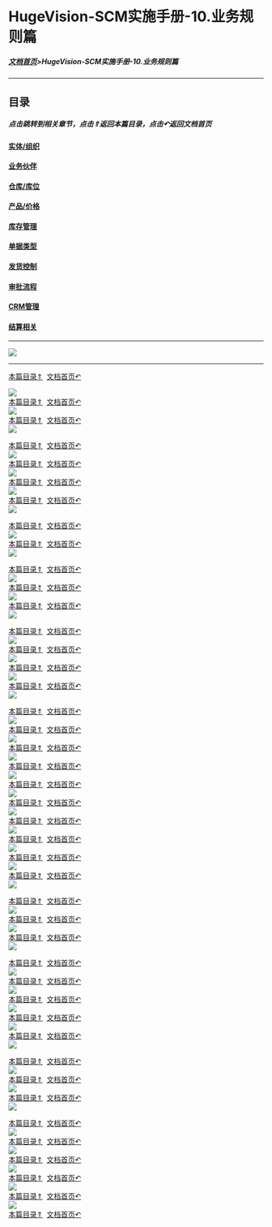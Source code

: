 # HugeVision-SCM实施手册-10.业务规则篇

<span id="目录"></span>

##### [文档首页](../../正式版入口.md)>HugeVision-SCM实施手册-10.业务规则篇
---


## 目录

##### 点击跳转到相关章节，点击⇑返回本篇目录，点击↶返回文档首页

#### [实体/组织](#1)
#### [业务伙伴](#2)
#### [仓库/库位](#3)
#### [产品/价格](#4)
#### [库存管理](#5)
#### [单据类型](#6)
#### [发货控制](#7)
#### [审批流程](#8)
#### [CRM管理](#9)
#### [结算相关](#10)

---
![](幻灯片1.PNG)<br>		

---

<span id="1"></span>

[本篇目录⇑](#目录)&nbsp;&nbsp;[文档首页↶](../../../index.md)<br>

![](幻灯片2.PNG)<br>		[本篇目录⇑](#目录)&nbsp;&nbsp;[文档首页↶](../../../index.md)<br>
![](幻灯片3.PNG)<br>		[本篇目录⇑](#目录)&nbsp;&nbsp;[文档首页↶](../../../index.md)<br>
![](幻灯片4.PNG)<br>		

<span id="2"></span>

[本篇目录⇑](#目录)&nbsp;&nbsp;[文档首页↶](../../../index.md)<br>
![](幻灯片5.PNG)<br>		[本篇目录⇑](#目录)&nbsp;&nbsp;[文档首页↶](../../../index.md)<br>
![](幻灯片6.PNG)<br>		[本篇目录⇑](#目录)&nbsp;&nbsp;[文档首页↶](../../../index.md)<br>
![](幻灯片7.PNG)<br>		[本篇目录⇑](#目录)&nbsp;&nbsp;[文档首页↶](../../../index.md)<br>
![](幻灯片8.PNG)<br>		


<span id="3"></span>

[本篇目录⇑](#目录)&nbsp;&nbsp;[文档首页↶](../../../index.md)<br>
![](幻灯片9.PNG)<br>		[本篇目录⇑](#目录)&nbsp;&nbsp;[文档首页↶](../../../index.md)<br>
![](幻灯片10.PNG)<br>	

<span id="4"></span>

[本篇目录⇑](#目录)&nbsp;&nbsp;[文档首页↶](../../../index.md)<br>
![](幻灯片11.PNG)<br>		[本篇目录⇑](#目录)&nbsp;&nbsp;[文档首页↶](../../../index.md)<br>
![](幻灯片12.PNG)<br>		[本篇目录⇑](#目录)&nbsp;&nbsp;[文档首页↶](../../../index.md)<br>
![](幻灯片13.PNG)<br>

<span id="5"></span>

[本篇目录⇑](#目录)&nbsp;&nbsp;[文档首页↶](../../../index.md)<br>
![](幻灯片14.PNG)<br>		[本篇目录⇑](#目录)&nbsp;&nbsp;[文档首页↶](../../../index.md)<br>
![](幻灯片15.PNG)<br>		[本篇目录⇑](#目录)&nbsp;&nbsp;[文档首页↶](../../../index.md)<br>
![](幻灯片16.PNG)<br>		[本篇目录⇑](#目录)&nbsp;&nbsp;[文档首页↶](../../../index.md)<br>
![](幻灯片17.PNG)<br>		

<span id="6"></span>

[本篇目录⇑](#目录)&nbsp;&nbsp;[文档首页↶](../../../index.md)<br>
![](幻灯片18.PNG)<br>	[本篇目录⇑](#目录)&nbsp;&nbsp;[文档首页↶](../../../index.md)<br>
![](幻灯片19.PNG)<br>		[本篇目录⇑](#目录)&nbsp;&nbsp;[文档首页↶](../../../index.md)<br>
![](幻灯片20.PNG)<br>		[本篇目录⇑](#目录)&nbsp;&nbsp;[文档首页↶](../../../index.md)<br>
![](幻灯片21.PNG)<br>		[本篇目录⇑](#目录)&nbsp;&nbsp;[文档首页↶](../../../index.md)<br>
![](幻灯片22.PNG)<br>  [本篇目录⇑](#目录)&nbsp;&nbsp;[文档首页↶](../../../index.md)<br>
![](幻灯片23.PNG)<br>		[本篇目录⇑](#目录)&nbsp;&nbsp;[文档首页↶](../../../index.md)<br>
![](幻灯片24.PNG)<br>		[本篇目录⇑](#目录)&nbsp;&nbsp;[文档首页↶](../../../index.md)<br>
![](幻灯片25.PNG)<br>		[本篇目录⇑](#目录)&nbsp;&nbsp;[文档首页↶](../../../index.md)<br>
![](幻灯片26.PNG)<br>		[本篇目录⇑](#目录)&nbsp;&nbsp;[文档首页↶](../../../index.md)<br>
![](幻灯片27.PNG)<br>  

<span id="7"></span>

[本篇目录⇑](#目录)&nbsp;&nbsp;[文档首页↶](../../../index.md)<br>
![](幻灯片28.PNG)<br>  [本篇目录⇑](#目录)&nbsp;&nbsp;[文档首页↶](../../../index.md)<br>
![](幻灯片29.PNG)<br>  [本篇目录⇑](#目录)&nbsp;&nbsp;[文档首页↶](../../../index.md)<br>
![](幻灯片30.PNG)<br>

<span id="8"></span>

[本篇目录⇑](#目录)&nbsp;&nbsp;[文档首页↶](../../../index.md)<br>
![](幻灯片31.PNG)<br>  [本篇目录⇑](#目录)&nbsp;&nbsp;[文档首页↶](../../../index.md)<br>
![](幻灯片32.PNG)<br>  [本篇目录⇑](#目录)&nbsp;&nbsp;[文档首页↶](../../../index.md)<br>
![](幻灯片33.PNG)<br>  [本篇目录⇑](#目录)&nbsp;&nbsp;[文档首页↶](../../../index.md)<br>
![](幻灯片34.PNG)<br>  [本篇目录⇑](#目录)&nbsp;&nbsp;[文档首页↶](../../../index.md)<br>
![](幻灯片35.PNG)<br>

<span id="9"></span>

[本篇目录⇑](#目录)&nbsp;&nbsp;[文档首页↶](../../../index.md)<br>
![](幻灯片36.PNG)<br>  [本篇目录⇑](#目录)&nbsp;&nbsp;[文档首页↶](../../../index.md)<br>
![](幻灯片37.PNG)<br>  [本篇目录⇑](#目录)&nbsp;&nbsp;[文档首页↶](../../../index.md)<br>
![](幻灯片38.PNG)<br>

<span id="10"></span>

[本篇目录⇑](#目录)&nbsp;&nbsp;[文档首页↶](../../../index.md)<br>
![](幻灯片39.PNG)<br>  [本篇目录⇑](#目录)&nbsp;&nbsp;[文档首页↶](../../../index.md)<br>
![](幻灯片40.PNG)<br>  [本篇目录⇑](#目录)&nbsp;&nbsp;[文档首页↶](../../../index.md)<br>
![](幻灯片41.PNG)<br>  [本篇目录⇑](#目录)&nbsp;&nbsp;[文档首页↶](../../../index.md)<br>
![](幻灯片42.PNG)<br>  [本篇目录⇑](#目录)&nbsp;&nbsp;[文档首页↶](../../../index.md)<br>
![](幻灯片43.PNG)<br>  [本篇目录⇑](#目录)&nbsp;&nbsp;[文档首页↶](../../../index.md)<br>




